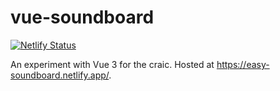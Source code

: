 # vue-soundboard

[![Netlify Status](https://api.netlify.com/api/v1/badges/cf973d1a-bb31-4191-b023-3261f99aaf98/deploy-status)](https://app.netlify.com/sites/easy-soundboard/deploys)

An experiment with Vue 3 for the craic. Hosted at https://easy-soundboard.netlify.app/.
